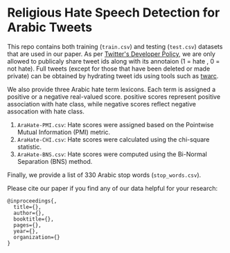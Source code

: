 #  Religious Hate Speech Detection for Arabic Tweets

This repo contains both training (```train.csv```) and testing (```test.csv```) datasets that are used in our paper. As per [Twitter's Developer Policy](https://developer.twitter.com/en/developer-terms/policy), we are only allowed to publicaly share tweet ids along with its annotaion (1 = hate , 0 = not hate). Full tweets (except for those that have been deleted or made private) can be obtained by hydrating tweet ids using tools such as [twarc]( https://github.com/edsu/twarc).

We also provide three Arabic hate term lexicons. Each term is assigned a positive or a negative real-valued score.  positive scores represent positive association with hate class, while negative scores reflect negative assocation with hate class. 
1. ```AraHate-PMI.csv```: Hate scores were assigned based on the Pointwise Mutual Information (PMI) metric.
1. ```AraHate-CHI.csv```: Hate scores were calculated using the chi-square statistic. 
1. ```AraHate-BNS.csv```: Hate scores were computed using the Bi-Normal Separation (BNS) method.  

Finally, we provide a list of 330 Arabic stop words (```stop_words.csv```).  

Please cite our paper if you find any of our data helpful for your research: 

```
@inproceedings{,
  title={},
  author={},
  booktitle={},
  pages={},
  year={},
  organization={}
}
```
